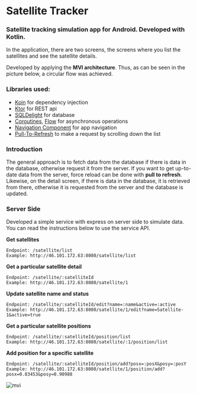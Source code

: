 # Satellite Tracker

### Satellite tracking simulation app for Android. Developed with Kotlin.
In the application, there are two screens, the screens where you list the satellites and see the satellite details.

Developed by applying the **MVI architecture**. Thus, as can be seen in the picture below, a circular flow was achieved.

### Libraries used:
- [Koin](https://insert-koin.io/) for dependency injection
- [Ktor](https://ktor.io/) for REST api
- [SQLDelight](https://cashapp.github.io/sqldelight/) for database
- [Coroutines](https://kotlinlang.org/docs/coroutines-overview.html), [Flow](https://kotlinlang.org/docs/flow.html) for asynchronous operations
- [Navigation Component](https://developer.android.com/guide/navigation/navigation-getting-started) for app navigation
- [Pull-To-Refresh](https://developer.android.com/jetpack/androidx/releases/swiperefreshlayout) to make a request by scrolling down the list


###  Introduction
The general approach is to fetch data from the database if there is data in the database, otherwise request it from the server. If you want to get up-to-date data from the server, force reload can be done with **pull to refresh**. Likewise, on the detail screen, if there is data in the database, it is retrieved from there, otherwise it is requested from the server and the database is updated.



### Server Side
Developed a simple service with express on server side to simulate data. You can read the instructions below to use the service API.




**Get satellites**

    Endpoint: /satellite/list
    Example: http://46.101.172.63:8080/satellite/list

**Get a particular satellite detail**

    Endpoint: /satellite/:satelliteId
    Example: http://46.101.172.63:8080/satellite/1

**Update satellite name and status**

    Endpoint: /satellite/:satelliteId/edit?name=:name&active=:active
	Example: http://46.101.172.63:8080/satellite/1/edit?name=Satellite-1&active=true

**Get a particular satellite positions**

    Endpoint: /satellite/:satelliteId/position/list
    Example: http://46.101.172.63:8080/satellite/:1/position/list

**Add position for a specific satellite**

    Endpoint: /satellite/:satelliteId/position/add?posx=:posX&posy=:posY
    Example: http://46.101.172.63:8080/satellite/1/position/add?posx=0.83453&posy=0.90988


![mvi](https://s3.ap-south-1.amazonaws.com/mindorks-server-uploads/mvi_cyclic-49d9f8c2d3fe26b7.png)

